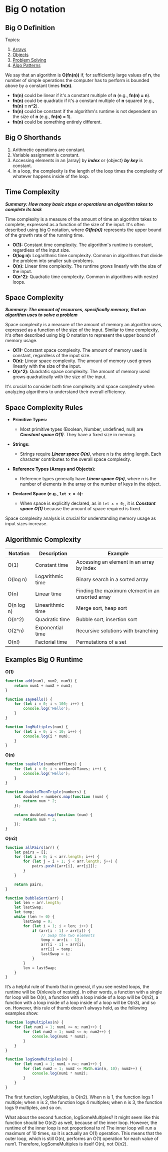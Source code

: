 # Big O notation

## Big O Definition

Topics:

1. [Arrays](./Topics/arrays.md)
2. [Objects](./Topics/objects.md)
3. [Problem Solving](./Topics/problem%20solving.md)
4. [Algo Patterns](./Topics/patterns.md)

We say that an algorithm is **O(fn(n))** if, for sufficiently large values of **n**, the number of simple operations the computer has to perform is bounded above by a constant times **fn(n)**.

- **fn(n)** could be linear if it's a constant multiple of **n** (e.g., **fn(n) = n**).
- **fn(n)** could be quadratic if it's a constant multiple of **n** squared (e.g., **fn(n) = n^2**).
- **fn(n)** could be constant if the algorithm's runtime is not dependent on the size of **n** (e.g., **fn(n) = 1**).
- **fn(n)** could be something entirely different.

## Big O Shorthands

1. Arithmetic operations are constant.
2. Variable assignment is constant.
3. Accessing elements in an [array] by **_index_** or {object} **_by key_** is constant.
4. in a loop, the complexity is the length of the loop times the complexity of whatever happens inside of the loop.

## Time Complexity

_**Summary: How many basic steps or operations an algorithm takes to complete its task**_

Time complexity is a measure of the amount of time an algorithm takes to complete, expressed as a function of the size of the input. It's often described using big O notation, where **_O(fn(n))_** represents the upper bound of the growth rate of the running time.

- **O(1):** Constant time complexity. The algorithm's runtime is constant, regardless of the input size.
- **O(log n):** Logarithmic time complexity. Common in algorithms that divide the problem into smaller sub-problems.
- **O(n):** Linear time complexity. The runtime grows linearly with the size of the input.
- **O(n^2):** Quadratic time complexity. Common in algorithms with nested loops.

## Space Complexity

_**Summary: The amount of resources, specifically memory, that an algorithm uses to solve a problem**_

Space complexity is a measure of the amount of memory an algorithm uses, expressed as a function of the size of the input. Similar to time complexity, it's often described using big O notation to represent the upper bound of memory usage.

- **O(1):** Constant space complexity. The amount of memory used is constant, regardless of the input size.
- **O(n):** Linear space complexity. The amount of memory used grows linearly with the size of the input.
- **O(n^2):** Quadratic space complexity. The amount of memory used grows quadratically with the size of the input.

It's crucial to consider both time complexity and space complexity when analyzing algorithms to understand their overall efficiency.

## Space Complexity Rules

- **Primitive Types:**

  - Most primitive types (Boolean, Number, undefined, null) are _**Constant space O(1)**_. They have a fixed size in memory.

- **Strings:**

  - Strings require _**Linear space O(n)**_, where n is the string length. Each character contributes to the overall space complexity.

- **Reference Types (Arrays and Objects):**

  - Reference types generally have _**Linear space O(n)**_, where n is the number of elements in the array or the number of keys in the object.

- **Declared Space (e.g., `let x = 0`):**
  - When space is explicitly declared, as in `let x = 0;`, it is _**Constant space O(1)**_ because the amount of space required is fixed.

Space complexity analysis is crucial for understanding memory usage as input sizes increase.

## Algorithmic Complexity

| Notation   | Description       | Example                                          |
| ---------- | ----------------- | ------------------------------------------------ |
| O(1)       | Constant time     | Accessing an element in an array by index        |
| O(log n)   | Logarithmic time  | Binary search in a sorted array                  |
| O(n)       | Linear time       | Finding the maximum element in an unsorted array |
| O(n log n) | Linearithmic time | Merge sort, heap sort                            |
| O(n^2)     | Quadratic time    | Bubble sort, insertion sort                      |
| O(2^n)     | Exponential time  | Recursive solutions with branching               |
| O(n!)      | Factorial time    | Permutations of a set                            |

## Examples Big O Runtime

**O(1)**

```js
function add(num1, num2, num3) {
	return num1 + num2 + num3;
}
```

```js
function sayHello() {
	for (let i = 0; i < 100; i++) {
		console.log('Hello');
	}
}
```

```js
function logMultiples(num) {
	for (let i = 0; i < 10; i++) {
		console.log(i * num);
	}
}
```

**O(n)**

```js
function sayHello(numberOfTimes) {
	for (let i = 0; i < numberOfTimes; i++) {
		console.log('Hello');
	}
}
```

```js
function doubleThenTriple(numbers) {
	let doubled = numbers.map(function (num) {
		return num * 2;
	});

	return doubled.map(function (num) {
		return num * 3;
	});
}
```

**O(n2)**

```js
function allPairs(arr) {
	let pairs = [];
	for (let i = 0; i < arr.length; i++) {
		for (let j = i + 1; j < arr.length; j++) {
			pairs.push([arr[i], arr[j]]);
		}
	}

	return pairs;
}
```

```js
function bubbleSort(arr) {
	let len = arr.length;
	let lastSwap;
	let temp;
	while (len != 0) {
		lastSwap = 0;
		for (let i = 1; i < len; i++) {
			if (arr[i - 1] > arr[i]) {
				// Swap the two elements
				temp = arr[i - 1];
				arr[i - 1] = arr[i];
				arr[i] = temp;
				lastSwap = i;
			}
		}
		len = lastSwap;
	}
}
```

It’s a helpful rule of thumb that in general, if you see nested loops, the runtime will be O(nlevels of nesting). In other words, a function with a single for loop will be O(n), a function with a loop inside of a loop will be O(n2), a function with a loop inside of a loop inside of a loop will be O(n3), and so on. However, this rule of thumb doesn’t always hold, as the following examples show:

```js
function logMultiples(n) {
    for (let num1 = 1; num1 <= n; num1++) {
        for (let num2 = 1; num2 <= n; num2++) {
            console.log(num1 * num2);
        }
    }
}

function logSomeMultiples(n) {
    for (let num1 = 1; num1 < n=; num1++) {
        for (let num2 = 1; num2 <= Math.min(n, 10); num2++) {
            console.log(num1 * num2);
        }
    }
}
```

The first function, logMultiples, is O(n2). When n is 1, the function logs 1 multiple; when n is 2, the function logs 4 multiples; when n is 3, the function logs 9 multiples, and so on.

What about the second function, logSomeMultiples? It might seem like this function should be O(n2) as well, because of the inner loop. However, the runtime of the inner loop is not proportional to n! The inner loop will run a maximum of 10 times, so it is actually an O(1) operation. This means that the outer loop, which is still O(n), performs an O(1) operation for each value of num1. Therefore, logSomeMultiples is itself O(n), not O(n2).
